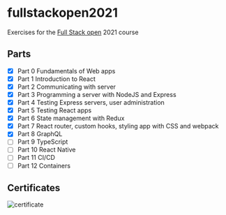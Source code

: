 # fullstackopen2021
Exercises for the [Full Stack open](https://fullstackopen.com) 2021 course

## Parts
- [x] Part 0  Fundamentals of Web apps
- [x] Part 1  Introduction to React
- [x] Part 2  Communicating with server
- [x] Part 3  Programming a server with NodeJS and Express
- [x] Part 4  Testing Express servers, user administration
- [x] Part 5  Testing React apps
- [x] Part 6  State management with Redux
- [x] Part 7  React router, custom hooks, styling app with CSS and webpack
- [x] Part 8  GraphQL
- [ ] Part 9  TypeScript
- [ ] Part 10 React Native
- [ ] Part 11 CI/CD
- [ ] Part 12 Containers

## Certificates
![certificate](https://studies.cs.helsinki.fi/stats/api/certificate/fullstackopen/en/b4d36f795c309f0e8578de2a15960892)
